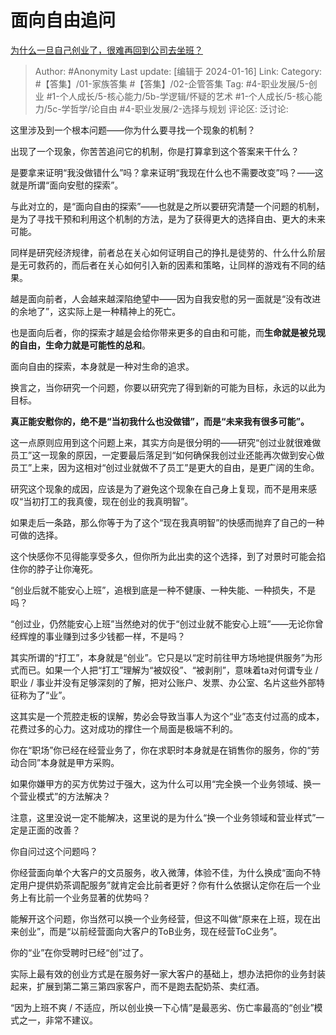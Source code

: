 # 面向自由追问
[为什么一旦自己创业了，很难再回到公司去坐班？](https://www.zhihu.com/question/47342018/answer/3363821361)

> Author: #Anonymity
> Last update: [编辑于 2024-01-16]
> Link:
> Category: #【答集】/01-家族答集 #【答集】/02-企管答集
> Tag: #4-职业发展/5-创业 #1-个人成长/5-核心能力/5b-学逻辑/怀疑的艺术 #1-个人成长/5-核心能力/5c-学哲学/论自由 #4-职业发展/2-选择与规划 
> 评论区:
> 泛讨论:

这里涉及到一个根本问题——你为什么要寻找一个现象的机制？

出现了一个现象，你苦苦追问它的机制，你是打算拿到这个答案来干什么？

是要拿来证明“我没做错什么”吗？拿来证明“我现在什么也不需要改变”吗？——这就是所谓“面向安慰的探索”。

与此对立的，是“面向自由的探索”——也就是之所以要研究清楚一个问题的机制，是为了寻找干预和利用这个机制的方法，是为了获得更大的选择自由、更大的未来可能。

同样是研究经济规律，前者总在关心如何证明自己的挣扎是徒劳的、什么什么阶层是无可救药的，而后者在关心如何引入新的因素和策略，让同样的游戏有不同的结果。

越是面向前者，人会越来越深陷绝望中——因为自我安慰的另一面就是“没有改进的余地了”，这实际上是一种精神上的死亡。

也是面向后者，你的探索才越是会给你带来更多的自由和可能，而**生命就是被兑现的自由，生命力就是可能性的总和**。

面向自由的探索，本身就是一种对生命的追求。

换言之，当你研究一个问题，你要以研究完了得到新的可能为目标，永远的以此为目标。

**真正能安慰你的，绝不是“当初我什么也没做错”，而是“未来我有很多可能”。**

这一点原则应用到这个问题上来，其实方向是很分明的——研究“创过业就很难做员工”这一现象的原因，一定要最后落足到“如何确保我创过业还能再次做到安心做员工”上来，因为这相对“创过业就做不了员工”是更大的自由，是更广阔的生命。

研究这个现象的成因，应该是为了避免这个现象在自己身上复现，而不是用来感叹“当初打工的我真傻，现在创业的我真明智”。

如果走后一条路，那么你等于为了这个“现在我真明智”的快感而抛弃了自己的一种可做的选择。

这个快感你不见得能享受多久，但你所为此出卖的这个选择，到了对景时可能会掐住你的脖子让你淹死。

“创业后就不能安心上班”，追根到底是一种不健康、一种失能、一种损失，不是吗？

“创过业，仍然能安心上班”当然绝对的优于“创过业就不能安心上班”——无论你曾经辉煌的事业赚到过多少钱都一样，不是吗？

其实所谓的“打工”，本身就是“创业”。它只是以“定时前往甲方场地提供服务”为形式而已。如果一个人把“打工”理解为“被奴役”、“被剥削”，意味着ta对何谓专业 / 职业 / 事业并没有足够深刻的了解，把对公账户、发票、办公室、名片这些外部特征称为了“业”。

这其实是一个荒腔走板的误解，势必会导致当事人为这个“业”态支付过高的成本，花费过多的心力。这对成功的撑住一个局面是极端不利的。

你在“职场”你已经在经营业务了，你在求职时本身就是在销售你的服务，你的“劳动合同”本身就是甲方采购。

如果你嫌甲方的买方优势过于强大，这为什么可以用“完全换一个业务领域、换一个营业模式”的方法解决？

注意，这里没说一定不能解决，这里说的是为什么“换一个业务领域和营业样式”一定是正面的改善？

你自问过这个问题吗？

你经营面向单个大客户的文员服务，收入微薄，体验不佳，为什么换成“面向不特定用户提供奶茶调配服务”就肯定会比前者更好？你有什么依据认定你在后一个业务上有比前一个业务显著的优势吗？

能解开这个问题，你当然可以换一个业务经营，但这不叫做“原来在上班，现在出来创业”，而是“以前经营面向大客户的ToB业务，现在经营ToC业务”。

你的“业”在你受聘时已经“创”过了。

实际上最有效的创业方式是在服务好一家大客户的基础上，想办法把你的业务封装起来，扩展到第二第三第四家客户，而不是跑去配奶茶、卖红酒。

“因为上班不爽 / 不适应，所以创业换一下心情”是最恶劣、伤亡率最高的“创业”模式之一，非常不建议。
